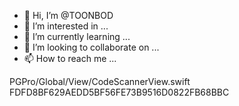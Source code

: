 - 👋 Hi, I’m @TOONBOD
- 👀 I’m interested in ...
- 🌱 I’m currently learning ...
- 💞️ I’m looking to collaborate on ...
- 📫 How to reach me ...

<!---
TOONBOD/TOONBOD is a ✨ special ✨ repository because its `README.md` (this file) appears on your GitHub profile.
You can click the Preview link to take a look at your changes.--->
PGPro/Global/View/CodeScannerView.swift
FDFD8BF629AEDD5BF56FE73B9516D0822FB68BBC